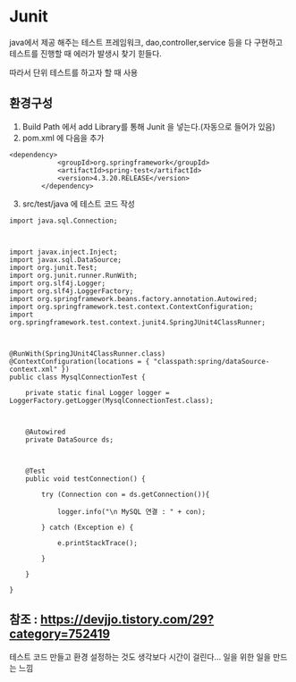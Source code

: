 Junit
============================================
java에서 제공 해주는 테스트 프레임워크, dao,controller,service 등을 다 구현하고 테스트를 진행할 때 에러가 발생시 찾기 힏들다.

따라서 단위 테스트를 하고자 할 때 사용


환경구성
---------------------------
1. Build Path 에서 add Library를 통해 Junit 을 넣는다.(자동으로 들어가 있음)
2. pom.xml 에 다음을 추가
~~~
<dependency>
            <groupId>org.springframework</groupId>
            <artifactId>spring-test</artifactId>
            <version>4.3.20.RELEASE</version>
        </dependency>
~~~

3. src/test/java 에 테스트 코드 작성

~~~
import java.sql.Connection;



import javax.inject.Inject;
import javax.sql.DataSource;
import org.junit.Test;
import org.junit.runner.RunWith;
import org.slf4j.Logger;
import org.slf4j.LoggerFactory;
import org.springframework.beans.factory.annotation.Autowired;
import org.springframework.test.context.ContextConfiguration;
import org.springframework.test.context.junit4.SpringJUnit4ClassRunner;



@RunWith(SpringJUnit4ClassRunner.class)
@ContextConfiguration(locations = { "classpath:spring/dataSource-context.xml" })
public class MysqlConnectionTest {

	private static final Logger logger = LoggerFactory.getLogger(MysqlConnectionTest.class);

	

	@Autowired
	private DataSource ds;

	

	@Test
	public void testConnection() {

		try (Connection con = ds.getConnection()){

			logger.info("\n MySQL 연결 : " + con);

		} catch (Exception e) {

			e.printStackTrace();

		}

	}

}
~~~
참조 : https://devjjo.tistory.com/29?category=752419
------------------------------------------------------------------------------------
테스트 코드 만들고 환경 설정하는 것도 생각보다 시간이 걸린다...
일을 위한 일을 만드는 느낌
